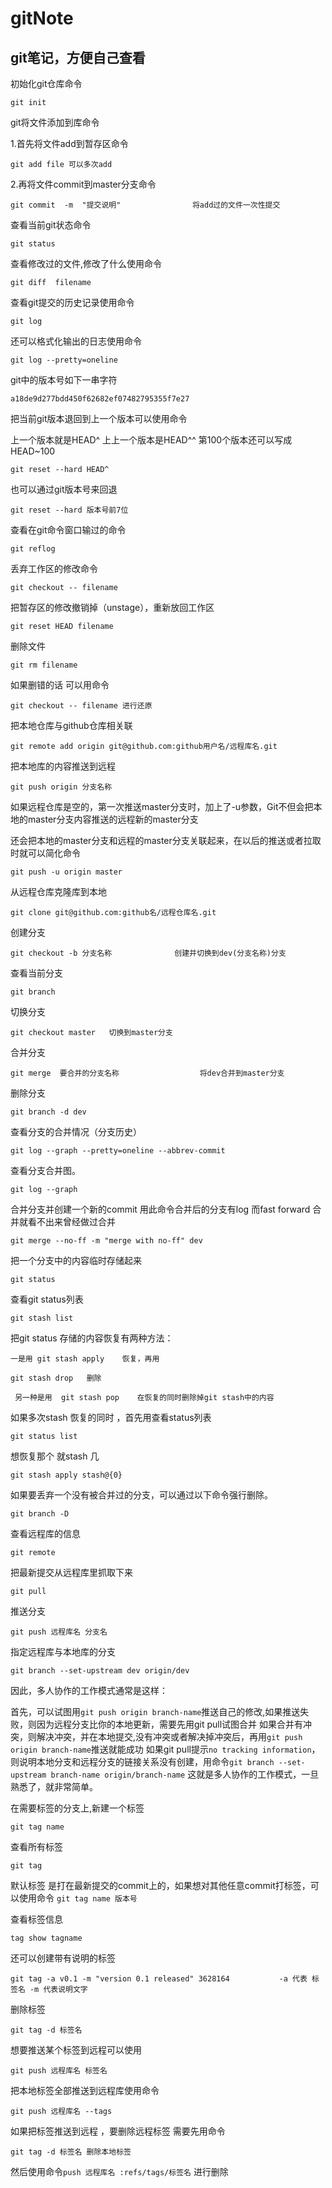 # gitNote
git笔记，方便自己查看
----------------------------------------------------------------------------------------------------------------------------------------------------------
<p>初始化git仓库命令</p>
<pre><code>git init</code></pre>
<div>
<p>git将文件添加到库命令</p>
<p>1.首先将文件add到暂存区命令</p>
<pre><code>git add file	可以多次add</code></pre>
<p>2.再将文件commit到master分支命令</p>
<pre><code>git commit  -m  "提交说明"                将add过的文件一次性提交</code></pre>
</div>
<div>
<p>查看当前git状态命令</p>
<pre><code>git status</code></pre>
<p>查看修改过的文件,修改了什么使用命令</p>
<pre><code>git diff  filename</code></pre>
<p>查看git提交的历史记录使用命令</p>
<pre><code>git log</code></pre>
<p>还可以格式化输出的日志使用命令</p>
<pre><code>git log --pretty=oneline</code></pre>
<p>git中的版本号如下一串字符</p>
<pre><code>a18de9d277bdd450f62682ef07482795355f7e27</code></pre>
</div>
<div>
<p>把当前git版本退回到上一个版本可以使用命令 </p>
<p>上一个版本就是HEAD^     上上一个版本是HEAD^^    第100个版本还可以写成HEAD~100</p>
<pre><code>git reset --hard HEAD^</code></pre>
<p>也可以通过git版本号来回退</p>
<pre><code>git reset --hard 版本号前7位</code></pre>
<p>查看在git命令窗口输过的命令</p>
<pre><code>git reflog </code></pre>
<p>丢弃工作区的修改命令</p>
<pre><code>git checkout -- filename</code></pre>
<p>把暂存区的修改撤销掉（unstage），重新放回工作区</p>
<pre><code>git reset HEAD filename</code></pre>
</div>
<div>
<p>删除文件</p>
<pre><code>git rm filename</code></pre>
<p>如果删错的话 可以用命令</p>
<pre><code>git checkout -- filename	进行还原</code></pre>
<p>把本地仓库与github仓库相关联</p>
<pre><code>git remote add origin git@github.com:github用户名/远程库名.git</code></pre>
<p>把本地库的内容推送到远程 </p>
<pre><code>git push origin 分支名称</code></pre>
<p>如果远程仓库是空的，第一次推送master分支时，加上了-u参数，Git不但会把本地的master分支内容推送的远程新的master分支</p>
<p>还会把本地的master分支和远程的master分支关联起来，在以后的推送或者拉取时就可以简化命令</p>
<pre><code>git push -u origin master</code></pre>
</div>
<div>
<p>从远程仓库克隆库到本地</p>
<pre><code>git clone git@github.com:github名/远程仓库名.git</code></pre>
<p>创建分支</p>
<pre><code>git checkout -b 分支名称              创建并切换到dev(分支名称)分支</code></pre>
<p>查看当前分支</p>
<pre><code>git branch</code></pre>
<p>切换分支</p>
<pre><code>git checkout master   切换到master分支</code></pre>
<p>合并分支</p>
<pre><code>git merge  要合并的分支名称                  将dev合并到master分支</code></pre>
<p>删除分支</p>
<pre><code>git branch -d dev </code></pre>
</div>
<div>
<p>查看分支的合并情况（分支历史）</p>
<pre><code>git log --graph --pretty=oneline --abbrev-commit </code></pre>
<p>查看分支合并图。</p>
<pre><code>git log --graph</code></pre>
<p> 合并分支并创建一个新的commit         用此命令合并后的分支有log   而fast forward 合并就看不出来曾经做过合并</p>
<pre><code>git merge --no-ff -m "merge with no-ff" dev</code></pre>
<p>把一个分支中的内容临时存储起来</p>
<pre><code>git status</code></pre>
</div>
<div>
<p>查看git status列表</p>
<pre><code>git stash list</code></pre>
<p>把git status 存储的内容恢复有两种方法：</p>
<pre><code>一是用 git stash apply    恢复，再用</code></pre><pre><code>git stash drop	删除</code></pre>
<pre><code> 另一种是用  git stash pop    在恢复的同时删除掉git stash中的内容</code></pre>
<p>如果多次stash  恢复的同时 ，首先用查看status列表</p>
<pre><code>git status list </code></pre> 
<p> 想恢复那个  就stash 几</p>
<pre><code>git stash apply stash@{0} </code></pre>
<p>如果要丢弃一个没有被合并过的分支，可以通过以下命令强行删除。</p>
<pre><code>git branch -D <name></code></pre>
</div>
<div>
<p>查看远程库的信息</p>
<pre><code>git remote</code></pre>
<p>把最新提交从远程库里抓取下来 </p>
<pre><code>git pull </code></pre>
<p>推送分支</p>
<pre><code>git push 远程库名 分支名</code></pre>
<p>指定远程库与本地库的分支</p>
<pre><code>git branch --set-upstream dev origin/dev</code></pre>
</div>
<div>
<p>因此，多人协作的工作模式通常是这样：</p>
<p>首先，可以试图用<code>git push origin branch-name</code>推送自己的修改,如果推送失败，则因为远程分支比你的本地更新，需要先用git pull试图合并
如果合并有冲突，则解决冲突，并在本地提交,没有冲突或者解决掉冲突后，再用<code>git push origin branch-name</code>推送就能成功
如果git pull提示<code>no tracking information</code>，则说明本地分支和远程分支的链接关系没有创建，用命令<code>git branch --set-upstream branch-name origin/branch-name</code>
这就是多人协作的工作模式，一旦熟悉了，就非常简单。</p>
</div>
<div>
<p>在需要标签的分支上,新建一个标签</p>
<pre><code>git tag name</code></pre>
<p>查看所有标签</p>
<pre><code>git tag</code></pre>
<p>默认标签 是打在最新提交的commit上的，如果想对其他任意commit打标签，可以使用命令 <code>git tag name 版本号</code></p>
<p>查看标签信息</p>
<pre><code>tag show tagname </code></pre>
<p>还可以创建带有说明的标签</p>
<pre><code>git tag -a v0.1 -m "version 0.1 released" 3628164           -a 代表 标签名 -m 代表说明文字</code></pre>
<p>删除标签</p>
<pre><code>git tag -d 标签名  </code></pre>
</div>
<div>
<p>想要推送某个标签到远程可以使用 </p>
<pre><code>git push 远程库名 标签名</code></pre>
<p>把本地标签全部推送到远程库使用命令</p>
<pre><code>git push 远程库名 --tags</code></pre>
<p>如果把标签推送到远程 ，要删除远程标签 需要先用命令</p>
<pre><code>git tag -d 标签名 删除本地标签</code></pre>
<p>然后使用命令<code>push 远程库名 :refs/tags/标签名</code> 进行删除</p>
</div>